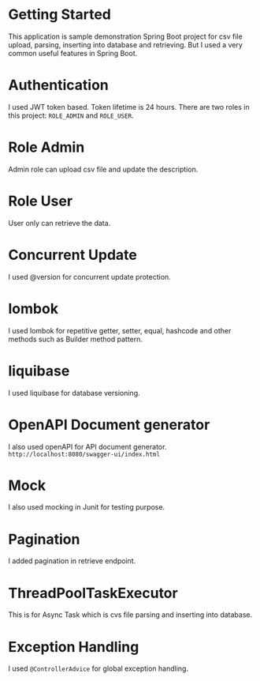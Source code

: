 # Getting Started
This application is sample demonstration Spring Boot project for csv file upload, parsing, inserting into database and retrieving. But I used a very common useful features in Spring Boot.
# Authentication
I used JWT token based. Token lifetime is 24 hours. There are two roles in this project: `ROLE_ADMIN` and `ROLE_USER`.

# Role Admin
Admin role can upload csv file and update the description.

# Role User
User only can retrieve the data.

# Concurrent Update
I used @version for concurrent update protection.

# lombok
I used lombok for repetitive getter, setter, equal, hashcode and other methods such as Builder method pattern.

# liquibase
I used liquibase for database versioning.

# OpenAPI Document generator
I also used openAPI for API document generator. `http://localhost:8080/swagger-ui/index.html`

# Mock
I also used mocking in Junit for testing purpose.

# Pagination
I added pagination in retrieve endpoint.

# ThreadPoolTaskExecutor
This is for Async Task which is cvs file parsing and inserting into database.

# Exception Handling
I used `@ControllerAdvice` for global exception handling.

